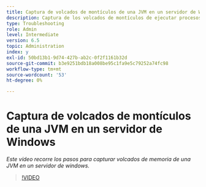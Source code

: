 ```yaml
---
title: Captura de volcados de montículos de una JVM en un servidor de Windows
description: Captura de los volcados de montículos de ejecutar procesos Java en un servidor de windows
type: Troubleshooting
role: Admin
level: Intermediate
version: 6.5
topic: Administration
index: y
exl-id: 50bd13b1-9d74-427b-ab2c-0f2f1161b32d
source-git-commit: b3e9251bdb18a008be95c1fa9e5c79252a74fc98
workflow-type: tm+mt
source-wordcount: '53'
ht-degree: 0%

---
```


# Captura de volcados de montículos de una JVM en un servidor de Windows

*Este vídeo recorre los pasos para capturar volcados de memoria de una JVM en un servidor de windows.*

>[!VIDEO](https://video.tv.adobe.com/v/335490?quality=12&learn=on)
